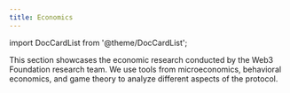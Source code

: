 ```yaml
---
title: Economics
---
```


import DocCardList from '@theme/DocCardList';

This section showcases the economic research conducted by the Web3 Foundation research team. We use tools from microeconomics, behavioral economics, and game theory to analyze different aspects of the protocol.

<DocCardList />
